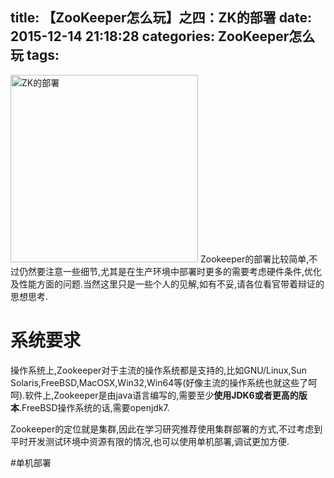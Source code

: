 title: 【ZooKeeper怎么玩】之四：ZK的部署
date: 2015-12-14 21:18:28
categories: ZooKeeper怎么玩
tags:
---
<img src="/img/zk_install.png" alt="ZK的部署" width="300" height="300" />
Zookeeper的部署比较简单,不过仍然要注意一些细节,尤其是在生产环境中部署时更多的需要考虑硬件条件,优化及性能方面的问题.当然这里只是一些个人的见解,如有不妥,请各位看官带着辩证的思想思考.
<!--more-->

# 系统要求

操作系统上,Zookeeper对于主流的操作系统都是支持的,比如GNU/Linux,Sun Solaris,FreeBSD,MacOSX,Win32,Win64等(好像主流的操作系统也就这些了呵呵).软件上,Zookeeper是由java语言编写的,需要至少<strong>使用JDK6或者更高的版本</strong>.FreeBSD操作系统的话,需要openjdk7.

Zookeeper的定位就是集群,因此在学习研究推荐使用集群部署的方式,不过考虑到平时开发测试环境中资源有限的情况,也可以使用单机部署,调试更加方便.

#单机部署